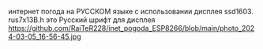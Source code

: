 интернет погода на РУССКОМ языке с использовании дисплея ssd1603.
rus7x13B.h это Русский шрифт для дисплея
https://github.com/RaiTeR228/inet_pogoda_ESP8266/blob/main/photo_2024-03-05_16-56-45.jpg
